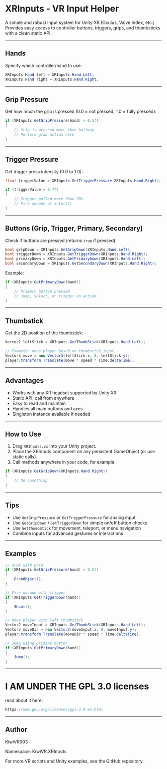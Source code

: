 # XRInputs - VR Input Helper

A simple and robust input system for Unity XR (Oculus, Valve Index, etc.)  
Provides easy access to controller buttons, triggers, grips, and thumbsticks with a clean static API.

---

## Hands

Specify which controller/hand to use:

```csharp
XRInputs.Hand left = XRInputs.Hand.Left;
XRInputs.Hand right = XRInputs.Hand.Right;
```

---

## Grip Pressure

Get how much the grip is pressed (0.0 = not pressed, 1.0 = fully pressed):

```csharp
if (XRInputs.GetGripPressure(hand) > 0.5f)
{
    // Grip is pressed more than halfway
    // Perform grab action here
}
```

---

## Trigger Pressure

Get trigger press intensity (0.0 to 1.0):

```csharp
float triggerValue = XRInputs.GetTriggerPressure(XRInputs.Hand.Right);

if (triggerValue > 0.7f)
{
    // Trigger pulled more than 70%
    // Fire weapon or interact
}
```

---

## Buttons (Grip, Trigger, Primary, Secondary)

Check if buttons are pressed (returns `true` if pressed):

```csharp
bool gripDown = XRInputs.GetGripDown(XRInputs.Hand.Left);
bool triggerDown = XRInputs.GetTriggerDown(XRInputs.Hand.Right);
bool primaryDown = XRInputs.GetPrimaryDown(XRInputs.Hand.Left);
bool secondaryDown = XRInputs.GetSecondaryDown(XRInputs.Hand.Right);
```

Example:

```csharp
if (XRInputs.GetPrimaryDown(hand))
{
    // Primary button pressed
    // Jump, select, or trigger an action
}
```

---

## Thumbstick

Get the 2D position of the thumbstick:

```csharp
Vector2 leftStick = XRInputs.GetThumbStick(XRInputs.Hand.Left);

// Example: move player based on thumbstick input
Vector3 move = new Vector3(leftStick.x, 0, leftStick.y);
player.transform.Translate(move * speed * Time.deltaTime);
```

---

## Advantages

- Works with any XR headset supported by Unity XR  
- Static API: call from anywhere  
- Easy to read and maintain  
- Handles all main buttons and axes  
- Singleton instance available if needed  

---

## How to Use

1. Drag `XRInputs.cs` into your Unity project.  
2. Place the XRInputs component on any persistent GameObject (or use static calls).  
3. Call methods anywhere in your code, for example:

```csharp
if (XRInputs.GetGripDown(XRInputs.Hand.Right))
{
    // Do something
}
```

---

## Tips

- Use `GetGripPressure` or `GetTriggerPressure` for analog input  
- Use `GetGripDown` / `GetTriggerDown` for simple on/off button checks  
- Use `GetThumbStick` for movement, teleport, or menu navigation  
- Combine inputs for advanced gestures or interactions  

---

## Examples

```csharp
// Grab with grip
if (XRInputs.GetGripPressure(hand) > 0.5f)
{
    GrabObject();
}

// Fire weapon with trigger
if (XRInputs.GetTriggerDown(hand))
{
    Shoot();
}

// Move player with left thumbstick
Vector2 moveInput = XRInputs.GetThumbStick(XRInputs.Hand.Left);
Vector3 moveDir = new Vector3(moveInput.x, 0, moveInput.y);
player.transform.Translate(moveDir * speed * Time.deltaTime);

// Jump using primary button
if (XRInputs.GetPrimaryDown(hand))
{
    Jump();
}
```

---

# I AM UNDER THE GPL 3.0 licenses
read about it here: 
```csharp
https://www.gnu.org/licenses/gpl-3.0.en.html
```

---

## Author
KiwiVR003

Namespace: KiwiVR.XRInputs  

For more VR scripts and Unity examples, see the GitHub repository.

